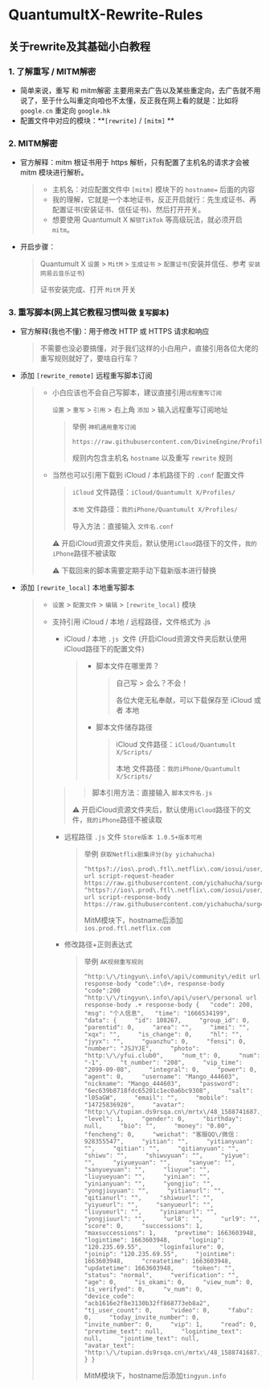 # QuantumultX-Rewrite-Rules

## 关于rewrite及其基础小白教程

### 1. 了解重写 / MITM解密

- 简单来说，重写 和 mitm解密 主要用来去广告以及某些重定向，去广告就不用说了，至于什么叫重定向咱也不太懂，反正我在网上看的就是：比如将 `google.cn` 重定向 `google.hk`
- 配置文件中对应的模块：**`[rewrite]` / `[mitm]`  ** 

### 2. MITM解密

- 官方解释：mitm 根证书用于 https 解析，只有配置了主机名的请求才会被 mitm 模块进行解析。

  > - 主机名：对应配置文件中 `[mitm]` 模块下的 `hostname=` 后面的内容
  > - 我的理解，它就是一个本地证书，反正开启就行：先生成证书、再配置证书(安装证书、信任证书)、然后打开开关。
  > - 想要使用 Quantumult X `解锁TikTok` 等高级玩法，就必须开启 `mitm`。

- 开启步骤：

  > Quantumult X `设置` > `MitM` > `生成证书` > `配置证书`(安装并信任、参考 `安装网易云音乐证书`)
  >
  > 证书安装完成、打开 `MitM` 开关

### 3. 重写脚本(网上其它教程习惯叫做 `复写脚本`)

- 官方解释(我也不懂)：用于修改 HTTP 或 HTTPS 请求和响应

  > 不需要也没必要搞懂，对于我们这样的小白用户，直接引用各位大佬的重写规则就好了，要啥自行车？

- 添加 `[rewrite_remote]` 远程重写脚本订阅

  > - 小白应该也不会自己写脚本，建议直接引用`远程重写订阅`
  >
  >   `设置` > `重写` > `引用` > 右上角 `添加` > 输入远程重写订阅地址
  >
  >   > 举例 `神机通用重写订阅`
  >   >
  >   > ```
  >   > https://raw.githubusercontent.com/DivineEngine/Profiles/master/Quantumult/Rewrite/General.conf
  >   > ```
  >   >
  >   > 规则内包含主机名 `hostname` 以及重写 `rewrite` 规则
  >
  > - 当然也可以引用下载到 iCloud / 本机路径下的 `.conf` 配置文件
  >
  >   > `iCloud` 文件路径：`iCloud/Quantumult X/Profiles/`
  >   >
  >   > `本地` 文件路径：`我的iPhone/Quantumult X/Profiles/`
  >   >
  >   > 导入方法：直接输入  `文件名.conf`
  >
  >   ⚠️ 开启iCloud资源文件夹后，默认使用`iCloud`路径下的文件，`我的iPhone`路径不被读取
  >
  >   ⚠️ 下载回来的脚本需要定期手动下载新版本进行替换

- 添加 `[rewrite_local]` 本地重写脚本

  > - `设置` > `配置文件` > `编辑` >  `[rewrite_local]` 模块
  >
  > - 支持引用 iCloud / 本地 / 远程路径，文件格式为 .js
  >
  >   - iCloud / 本地  `.js `文件 (开启iCloud资源文件夹后默认使用iCloud路径下的配置文件)
  >
  >     > - 脚本文件在哪里弄？
  >     >
  >     >   > 自己写 > 会么？不会！
  >     >   >
  >     >   > 各位大佬无私奉献，可以下载保存至 iCloud 或者 本地
  >     >
  >     > - 脚本文件储存路径
  >     >
  >     >   > iCloud 文件路径：`iCloud/Quantumult X/Scripts/`
  >     >   >
  >     >   > 本地 文件路径：`我的iPhone/Quantumult X/Scripts/`
  >
  >   >   >脚本引用方法：直接输入 `脚本文件名.js`
  >   >
  >   >   ⚠️ 开启iCloud资源文件夹后，默认使用`iCloud`路径下的文件，`我的iPhone`路径不被读取
  >
  >   - 远程路径 `.js` 文件 `Store版本 1.0.5+版本可用`
  >
  >     > 举例 `获取Netflix剧集评分(by yichahucha)`
  >     >
  >     > ```
  >     > ^https?://ios\.prod\.ftl\.netflix\.com/iosui/user/.+path=%5B%22videos%22%2C%\d+%22%2C%22summary%22%5D url script-request-header https://raw.githubusercontent.com/yichahucha/surge/master/nf_rating.js
  >     > ^https?://ios\.prod\.ftl\.netflix\.com/iosui/user/.+path=%5B%22videos%22%2C%\d+%22%2C%22summary%22%5D url script-response-body https://raw.githubusercontent.com/yichahucha/surge/master/nf_rating.js
  >     > ```
  >     >
  >     > MitM模块下，hostname后添加`ios.prod.ftl.netflix.com`
  >
  >   - 修改路径+正则表达式
  >
  >     > 举例 `AK视频重写规则`
  >     >
  >     > ```
  >     > ^http:\/\/tingyun\.info\/api\/community\/edit url response-body "code":\d+, response-body "code":200
  >     > ^http:\/\/tingyun\.info\/api\/user\/personal url response-body .+ response-body {   "code": 200,   "msg": "个人信息",   "time": "1666534199",   "data": {     "id": 108267,     "group_id": 0,     "parentid": 0,     "area": "",     "imei": "",     "xqx": "",     "is_change": 0,     "hl": "",     "jyyx": "",     "guanzhu": 0,     "fensi": 0,     "number": "JSJYJE",     "photo": "http:\/\/yfui.club0",     "num_t": 0,     "num": "-1",     "t_number": "208",     "vip_time": "2099-09-08",     "integral": 0,     "power": 0,     "agent": 0,     "username": "Mango_444603",     "nickname": "Mango_444603",     "password": "6ec639b8718fdc65201c1ec0a6bc9308",     "salt": "l05aGW",     "email": "",     "mobile": "14725836920",     "avatar": "http:\/\/tupian.ds9rsqa.cn\/mrtx\/48_1588741687.jpg",     "level": 1,     "gender": 0,     "birthday": null,     "bio": "",     "money": "0.00",     "fencheng": 0,     "weichat": "客服QQ\/微信：928355547",     "yitian": "",     "yitianyuan": "",     "qitian": "",     "qitianyuan": "",     "shiwu": "",     "shiwuyuan": "",     "yiyue": "",     "yiyueyuan": "",     "sanyue": "",     "sanyueyuan": "",     "liuyue": "",     "liuyueyuan": "",     "yinian": "",     "yinianyuan": "",     "yongjiu": "",     "yongjiuyuan": "",     "yitianurl": "",     "qitianurl": "",     "shiwuurl": "",     "yiyueurl": "",     "sanyueurl": "",     "liuyueurl": "",     "yinianurl": "",     "yongjiuurl": "",     "url8": "",     "url9": "",     "score": 0,     "successions": 1,     "maxsuccessions": 1,     "prevtime": 1663603948,     "logintime": 1663603948,     "loginip": "120.235.69.55",     "loginfailure": 0,     "joinip": "120.235.69.55",     "jointime": 1663603948,     "createtime": 1663603948,     "updatetime": 1663603948,     "token": "",     "status": "normal",     "verification": "",     "age": 0,     "is_okami": 0,     "view_num": 0,     "is_verifyed": 0,     "v_num": 0,     "device_code": "acb1616e2f8e3130b32ff868773eb8a2",     "tj_user_count": 0,     "video": 0,     "fabu": 0,     "today_invite_number": 0,     "invite_number": 0,     "vip": 1,     "read": 0,     "prevtime_text": null,     "logintime_text": null,     "jointime_text": null,     "avatar_text": "http:\/\/tupian.ds9rsqa.cn\/mrtx\/48_1588741687.jpg"   } }
  >     > ```
  >     >
  >     > MitM模块下，hostname后添加`tingyun.info`
  
